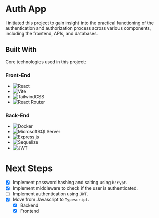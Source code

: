# Auth App

I initiated this project to gain insight into the practical functioning of the authentication and authorization process across various components, including the frontend, APIs, and databases.

## Built With
Core technologies used in this project:

### Front-End
* ![React](https://img.shields.io/badge/react-%2320232a.svg?style=for-the-badge&logo=react&logoColor=%2361DAFB)
* ![Vite](https://img.shields.io/badge/vite-%23646CFF.svg?style=for-the-badge&logo=vite&logoColor=white)
* ![TailwindCSS](https://img.shields.io/badge/tailwindcss-%2338B2AC.svg?style=for-the-badge&logo=tailwind-css&logoColor=white)
* ![React Router](https://img.shields.io/badge/React_Router-CA4245?style=for-the-badge&logo=react-router&logoColor=white)

### Back-End
* ![Docker](https://img.shields.io/badge/docker-%230db7ed.svg?style=for-the-badge&logo=docker&logoColor=white)
* ![MicrosoftSQLServer](https://img.shields.io/badge/Microsoft%20SQL%20Server-CC2927?style=for-the-badge&logo=microsoft%20sql%20server&logoColor=white)
* ![Express.js](https://img.shields.io/badge/express.js-%23404d59.svg?style=for-the-badge&logo=express&logoColor=%2361DAFB)
* ![Sequelize](https://img.shields.io/badge/Sequelize-52B0E7?style=for-the-badge&logo=Sequelize&logoColor=white)
* ![JWT](https://img.shields.io/badge/JWT-black?style=for-the-badge&logo=JSON%20web%20tokens)

# Next Steps
- [x] Implement password hashing and salting using `bcrypt`.
- [x] Implement middleware to check if the user is authenticated.
- [ ] Implement authentication using `JWT`.
- [x] Move from Javascript to `Typescript`.
    - [x] Backend
    - [x] Frontend

